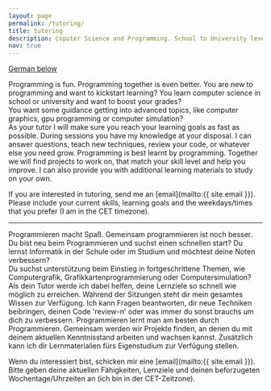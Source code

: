 ```yaml
---
layout: page
permalink: /tutoring/
title: tutoring
description: Coputer Science and Programming. School to University level.
nav: true
---
```


[German below](#german)

Programming is fun. Programming together is even better. 
You are new to programming and want to kickstart learning? 
You learn computer science in school or university and want to boost your grades?    
You want some guidance getting into advanced topics, like computer graphics, gpu programming or computer simulation?  
As your tutor I will make sure you reach your learning goals as fast as possible. During sessions you have my knowledge at your disposal. I can answer questions, teach new techniques, review your code, or whatever else you need grow. Programming is best learnt by programming. Together we will find projects to work on, that match your skill level and help you improve. I can also provide you with additional learning materials to study on your own.     

If you are interested in tutoring, send me an [email](mailto:{{ site.email }}). Please include your current skills, learning goals and the weekdays/times that you prefer (I am in the CET timezone).  

---
<a name="german"></a>
Programmieren macht Spaß. Gemeinsam programmieren ist noch besser. 
Du bist neu beim Programmieren und suchst einen schnellen start? 
Du lernst Informatik in der Schule oder im Studium und möchtest deine Noten verbessern?    
Du suchst unterstützung beim Einstieg in fortgeschrittene Themen, wie Computergrafik, Grafikkartenprogrammierung oder Computersimulation?  
Als dein Tutor werde ich dabei helfen, deine Lernziele so schnell wie möglich zu erreichen. Während der Sitzungen steht dir mein gesamtes Wissen zur Verfügung. Ich kann Fragen beantworten, dir neue Techniken beibringen, deinen Code 'review-n' oder was immer du sonst brauchs um dich zu verbessern. Programmieren lernt man am besten durch Programmieren. Gemeinsam werden wir Projekte finden, an denen du mit deinem aktuellen Kenntnisstand arbeiten und wachsen kannst. Zusätzlich kann ich dir Lernmaterialien fürs Eigenstudium zur Verfügung stellen.     

Wenn du interessiert bist, schicken mir eine [email](mailto:{{ site.email }}). Bitte geben deine aktuellen Fähigkeiten, Lernziele und deinen beforzugeten Wochentage/Uhrzeiten an (ich bin in der CET-Zeitzone).
